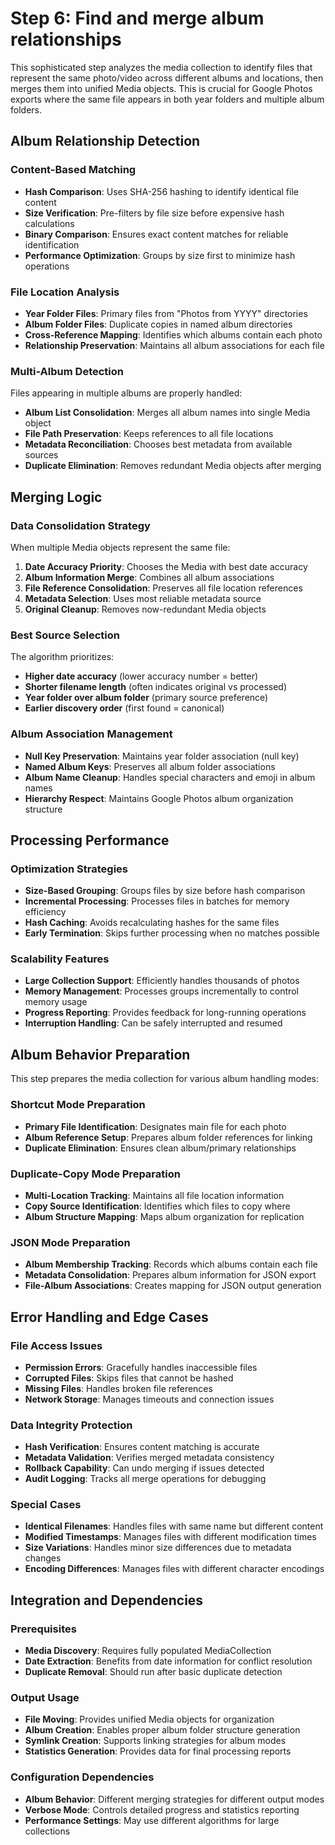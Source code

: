 # Step 6: Find and merge album relationships

This sophisticated step analyzes the media collection to identify files that represent the same photo/video across different albums and locations, then merges them into unified Media objects. This is crucial for Google Photos exports where the same file appears in both year folders and multiple album folders.

## Album Relationship Detection

### Content-Based Matching
- **Hash Comparison**: Uses SHA-256 hashing to identify identical file content
- **Size Verification**: Pre-filters by file size before expensive hash calculations
- **Binary Comparison**: Ensures exact content matches for reliable identification
- **Performance Optimization**: Groups by size first to minimize hash operations

### File Location Analysis
- **Year Folder Files**: Primary files from "Photos from YYYY" directories
- **Album Folder Files**: Duplicate copies in named album directories
- **Cross-Reference Mapping**: Identifies which albums contain each photo
- **Relationship Preservation**: Maintains all album associations for each file

### Multi-Album Detection
Files appearing in multiple albums are properly handled:
- **Album List Consolidation**: Merges all album names into single Media object
- **File Path Preservation**: Keeps references to all file locations
- **Metadata Reconciliation**: Chooses best metadata from available sources
- **Duplicate Elimination**: Removes redundant Media objects after merging

## Merging Logic

### Data Consolidation Strategy
When multiple Media objects represent the same file:
1. **Date Accuracy Priority**: Chooses the Media with best date accuracy
2. **Album Information Merge**: Combines all album associations
3. **File Reference Consolidation**: Preserves all file location references
4. **Metadata Selection**: Uses most reliable metadata source
5. **Original Cleanup**: Removes now-redundant Media objects

### Best Source Selection
The algorithm prioritizes:
- **Higher date accuracy** (lower accuracy number = better)
- **Shorter filename length** (often indicates original vs processed)
- **Year folder over album folder** (primary source preference)
- **Earlier discovery order** (first found = canonical)

### Album Association Management
- **Null Key Preservation**: Maintains year folder association (null key)
- **Named Album Keys**: Preserves all album folder associations
- **Album Name Cleanup**: Handles special characters and emoji in album names
- **Hierarchy Respect**: Maintains Google Photos album organization structure

## Processing Performance

### Optimization Strategies
- **Size-Based Grouping**: Groups files by size before hash comparison
- **Incremental Processing**: Processes files in batches for memory efficiency
- **Hash Caching**: Avoids recalculating hashes for the same files
- **Early Termination**: Skips further processing when no matches possible

### Scalability Features
- **Large Collection Support**: Efficiently handles thousands of photos
- **Memory Management**: Processes groups incrementally to control memory usage
- **Progress Reporting**: Provides feedback for long-running operations
- **Interruption Handling**: Can be safely interrupted and resumed

## Album Behavior Preparation

This step prepares the media collection for various album handling modes:

### Shortcut Mode Preparation
- **Primary File Identification**: Designates main file for each photo
- **Album Reference Setup**: Prepares album folder references for linking
- **Duplicate Elimination**: Ensures clean album/primary relationships

### Duplicate-Copy Mode Preparation
- **Multi-Location Tracking**: Maintains all file location information
- **Copy Source Identification**: Identifies which files to copy where
- **Album Structure Mapping**: Maps album organization for replication

### JSON Mode Preparation
- **Album Membership Tracking**: Records which albums contain each file
- **Metadata Consolidation**: Prepares album information for JSON export
- **File-Album Associations**: Creates mapping for JSON output generation

## Error Handling and Edge Cases

### File Access Issues
- **Permission Errors**: Gracefully handles inaccessible files
- **Corrupted Files**: Skips files that cannot be hashed
- **Missing Files**: Handles broken file references
- **Network Storage**: Manages timeouts and connection issues

### Data Integrity Protection
- **Hash Verification**: Ensures content matching is accurate
- **Metadata Validation**: Verifies merged metadata consistency
- **Rollback Capability**: Can undo merging if issues detected
- **Audit Logging**: Tracks all merge operations for debugging

### Special Cases
- **Identical Filenames**: Handles files with same name but different content
- **Modified Timestamps**: Manages files with different modification times
- **Size Variations**: Handles minor size differences due to metadata changes
- **Encoding Differences**: Manages files with different character encodings

## Integration and Dependencies

### Prerequisites
- **Media Discovery**: Requires fully populated MediaCollection
- **Date Extraction**: Benefits from date information for conflict resolution
- **Duplicate Removal**: Should run after basic duplicate detection

### Output Usage
- **File Moving**: Provides unified Media objects for organization
- **Album Creation**: Enables proper album folder structure generation
- **Symlink Creation**: Supports linking strategies for album modes
- **Statistics Generation**: Provides data for final processing reports

### Configuration Dependencies
- **Album Behavior**: Different merging strategies for different output modes
- **Verbose Mode**: Controls detailed progress and statistics reporting
- **Performance Settings**: May use different algorithms for large collections